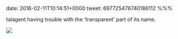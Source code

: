 date: 2016-02-11T10:14:51+0000
tweet: 697725476740186112
%%%

talagent having trouble with the ‘transparent’ part of its name.

![](Ca7Rn5SWcAAWKJ6.jpg)
